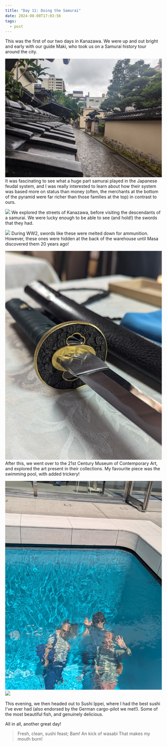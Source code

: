 ```yaml
---
title: "Day 11: Doing the Samurai"
date: 2024-08-08T17:03:56
tags:
  - post
---
```

 This was the first of our two days in Kanazawa. We were up and out bright and early with our guide Maki, who took us on a Samurai history tour around the city. 

![](/media/1000020142.jpg)
It was fascinating to see what a huge part samurai played in the Japanese feudal system, and I was really interested to learn about how their system was based more on status than money (often, the merchants at the bottom of the pyramid were far richer than those families at the top) in contrast to ours.

![](/media/1000020168.jpg)
We explored the streets of Kanazawa, before visiting the descendants of a samurai. We were lucky enough to be able to see (and hold!) the swords that they had. 

![](/media/1000020192.jpg)
During WW2, swords like these were melted down for ammunition. However, these ones were hidden at the back of the warehouse until Masa discovered them 20 years ago!

![](/media/1000020201.jpg)
After this, we went over to the 21st Century Museum of Contemporary Art, and explored the art present in their collections. My favourite piece was the swimming pool, with added trickery!

![](/media/1000020240.jpg)
![](/media/1000020257.jpg)

This evening, we then headed out to Sushi Ippei, where I had the best sushi I've ever had (also endorsed by the German cargo-pilot we met!). Some of the most beautiful fish, and genuinely delicious.


All in all, another great day!

> Fresh, clean, sushi feast;
> Bam! An kick of wasabi
> That makes my mouth burn!
